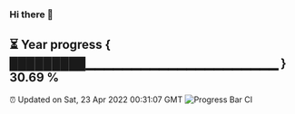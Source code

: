 ### Hi there 👋
⏳ Year progress { █████████▁▁▁▁▁▁▁▁▁▁▁▁▁▁▁▁▁▁▁▁▁ } 30.69 %
---
⏰ Updated on Sat, 23 Apr 2022 00:31:07 GMT
![Progress Bar CI](https://github.com/Moyi321/Moyi321/workflows/Progress%20Bar%20CI/badge.svg)
